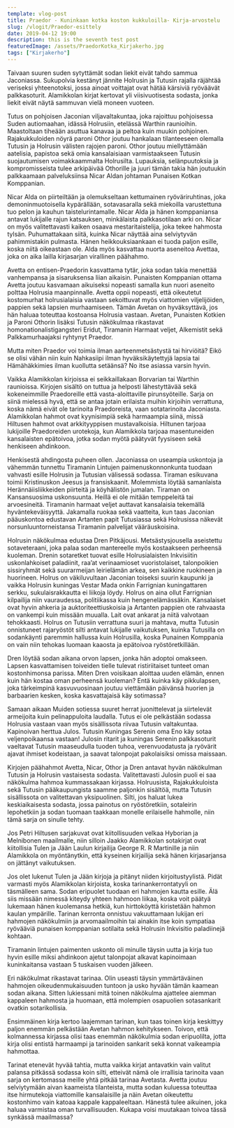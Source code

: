 ```yaml
---
template: vlog-post
title: Praedor - Kuninkaan kotka koston kukkuloilla- Kirja-arvostelu
slug: /vlogit/Praedor-esittely
date: 2019-04-12 19:00
description: this is the seventh test post
featuredImage: /assets/PraedorKotka_Kirjakerho.jpg
tags: ["Kirjakerho"]
---
```

Taivaan suuren suden sytyttämät sodan liekit eivät tahdo sammua Jaconiassa. Sukupolvia kestänyt jännite Holrusin ja Tutusin rajalla räjähtää veriseksi yhteenotoksi, jossa ainoat voittajat ovat hätää kärsiviä ryöväävät palkkasoturit. Alamikkolan kirjat kertovat yli viisivuotisesta sodasta, jonka liekit eivät näytä sammuvan vielä moneen vuoteen.

Tutus on pohjoisen Jaconian viljavaltakuntaa, joka rajoittuu pohjoisessa Suden autiomaahan, idässä Holrusiin, etelässä Warthin raunioihin. Maastoltaan tiheään asuttua kanavaa ja peltoa kuin muukin pohjoinen. Rajakukkuloiden nöyrä paroni Othor joutuu hankalaan tilanteeseen olemalla Tutusin ja Holrusin välisten rajojen paroni. Othor joutuu miellyttämään aatelisia, papistoa sekä omia kansalaisiaan varmistaakseen Tutusin suojautumisen voimakkaammalta Holrusilta. Lupauksia, selänpuutoksia ja kompromisseista tulee arkipäivää Othorille ja juuri tämän takia hän joutuukin palkkaamaan palveluksiinsa Nicar Aldan johtaman Punaisen Kotkan Komppanian.

Nicar Alda on piirteiltään ja olemukseltaan kettumainen ryöväriruhtinas, joka demoninmuotoisella kypärällään, sotavasaralla sekä miekoilla varustettuna tuo pelon ja kauhun taistelurintamalle. Nicar Alda ja hänen komppaniansa antavat lukijalle rajun katsauksen, minkälaista palkkasotilaan arki on. Nicar on myös valitettavasti kaiken osaava mestaritaistelija, joka tekee hahmosta tylsän. Puhumattakaan siitä, kuinka Nicar näyttää aina selviytyvän pahimmistakin pulmasta. Hänen heikkouksiaankaan ei tuoda paljon esille, koska niitä oikeastaan ole. Alda myös kasvattaa nuorta aseneitoa Avettaa, joka on aika lailla kirjasarjan virallinen päähahmo.

Avetta on entisen-Praedorin kasvattama tytär, joka sodan takia menettää vanhempansa ja sisaruksensa liian aikaisin. Punaisten Komppanian ottama Avetta joutuu kasvamaan aikuiseksi nopeasti samalla kun nuori aseneito polttaa Holrusia maanpinnalle. Avetta oppii nopeasti, että oikeutetut kostomurhat holrusialaisia vastaan sekoittuvat myös viattomien viljelijöiden, pappien sekä lapsien murhaamiseen. Tämän Avetan on hyväksyttävä, jos hän haluaa toteuttaa kostoansa Holrusia vastaan. Avetan, Punaisten Kotkien ja Paroni Othorin lisäksi Tutusin näkökulmaa rikastavat homonationalistigangsteri Eridut, Tiramanin Harmaat veljet, Alkemistit sekä Palkkamurhaajaksi ryhtynyt Praedor.

Mutta miten Praedor voi toimia ilman aarteenmetsästystä tai hirviöitä? Eikö se olisi vähän niin kuin Nahkasiipi ilman hyväksikäytettyjä lapsia tai Hämähäkkimies ilman kuollutta setäänsä? No itse asiassa varsin hyvin.

Vaikka Alamikkolan kirjoissa ei seikkaillakaan Borvarian tai Warthin raunioissa. Kirjojen sisältö on tuttua ja helposti lähestyttävää sekä kokeneimmille Praedoreille että vasta-aloittaville pirunsyöteille. Sarja on siinä mielessä hyvä, että se antaa jotain erilaista muihin kirjoihin verrattuna, koska nämä eivät ole tarinoita Praedoreista, vaan sotatarinoita Jaconiasta. Alamikkolan hahmot ovat kyynisimpiä sekä harmaampia siinä, missä Hiltusen hahmot ovat arkkityyppisen mustavalkoisia. Hiltunen tarjoaa lukijoille Praedoreiden urotekoja, kun Alamikkola tarjoaa masentuneiden kansalaisten epätoivoa, jotka sodan myötä päätyvät fyysiseen sekä henkiseen ahdinkoon.

Henkisestä ahdingosta puheen ollen. Jaconiassa on useampia uskontoja ja vähemmän tunnettu Tiramanin Lintujen paimenuskonnonkunta tuodaan vahvasti esille Holrusin ja Tutusian välisessä sodassa. Tiraman esikuvana toimii Kristinuskon Jeesus ja fransiskaanit. Molemmista löytää samanlaista Herännäiisliikkeiden piirteitä ja köyhälistön jumalan. Tiraman on Kansansuosima uskonsuunta. Heillä ei ole mitään temppeleitä tai arvoesineitä. Tiramanin harmaat veljet auttavat kansalaisia tekemällä hyväntekeväisyyttä. Jakamalla ruokaa sekä vaatteita, kun taas Jaconian pääuskontoa edustavan Artanten papit Tutusiassa sekä Holrusissa näkevät norsunluuntorneistansa Tiramanin palvelijat vääräuskoisina.

Holrusin näkökulmaa edustaa Dren Pitkäjousi. Metsästysjousella aseistettu sotaveteraani, joka palaa sodan mantereelle myös kostaakseen perheensä kuoleman. Drenin sotaretket tuovat esille Holrusialaisten Inkvisiitin uskonlahkoiset paladiinit, raa’at verinaamioset vuoristolaiset, talonpoikien sissiryhmät sekä suurarmeijan leirielämän arkea, sen kaikkine ruokineen ja huorineen.
Holrus on väkiluvultaan Jaconian toiseksi suurin kaupunki ja vaikka Holrusin kuningas Vestar Mada onkin Farrignian kuningattaren serkku, sukulaisrakkautta ei liikoja löydy. Holrus on aina ollut Farrignian kilpailija niin vauraudessa, politiikassa kuin hengenelämässäkin. Kansalaiset ovat hyvin ahkeria ja auktoriteettiuskoisia ja Artanten pappien ote rahvaasta on vankempi kuin missään muualla. Lait ovat ankarat ja niitä valvotaan tehokkaasti. Holrus on Tutusiin verrattuna suuri ja mahtava, mutta Tutusin onnistuneet rajaryöstöt silti antavat lukijalle vaikutuksen, kuinka Tutusilla on sodankäynti paremmin hallussa kuin Holrusilla, koska Punainen Komppania on vain niin tehokas luomaan kaaosta ja epätoivoa ryöstöretkillään.

Dren löytää sodan aikana orvon lapsen, jonka hän adoptoi omakseen. Lapsen kasvattamisen toiveiden tielle tulevat ristiriitaiset tunteet oman kostonhimonsa parissa. Miten Dren voisikaan aloittaa uuden elämän, ennen kuin hän kostaa oman perheensä kuoleman? Entä kuinka käy pikkulapsen, joka tärkeimpinä kasvuvuosinaan joutuu viettämään päivänsä huorien ja barbaarien kesken, koska kasvattajaisä käy sotimassa?

Samaan aikaan Muiden sotiessa suuret herrat juonittelevat ja siirtelevät armeijoita kuin pelinappuloita laudalla. Tutus ei ole pelkästään sodassa Holrusia vastaan vaan myös sisällissota riivaa Tutusin valtakuntaa. Kapinoivan herttua Julos. Tutusin Kuningas Serenin oma Eno käy sotaa veljenpoikaansa vastaan! Julosin ritarit ja kuningas Serenin palkkasoturit vaeltavat Tutusin maaseudulla tuoden tuhoa, verenvuodatusta ja ryövärit ajavat ihmiset kodeistaan, ja saavat talonpojat pakolaisiksi omissa maissaan.

Kirjojen päähahmot Avetta, Nicar, Othor ja Dren antavat hyvän näkökulman Tutusin ja Holrusin vastaisesta sodasta. Valitettavasti Julosin puoli ei saa näkökulma hahmoa kummassakaan kirjassa. Holruusista, Rajakukkuloista sekä Tutusin pääkaupungista saamme paljonkin sisältöä, mutta Tutusin sisällissota on valitettavan yksipuolinen. Silti, jos haluat lukea keskiaikaisesta sodasta, jossa painotus on ryöstöretkiin, sotaleirin lepohetkiin ja sodan tuomaan taakkaan monelle erilaiselle hahmolle, niin tämä sarja on sinulle tehty.

Jos Petri Hiltusen sarjakuvat ovat kiitollisuuden velkaa Hyborian ja Melnibonen maailmalle, niin silloin Jaakko Alamikkolan sotakirjat ovat kiitollisia Tulen ja Jään Laulun kirjailija George R. R Martinille ja niin Alamikkola on myöntänytkin, että kyseinen kirjailija sekä hänen kirjasarjansa on jättänyt vaikutuksen.

Jos olet lukenut Tulen ja Jään kirjoja ja pitänyt niiden kirjoitustyylistä. Pidät varmasti myös Alamikkolan kirjoista, koska tarinankerrontatyyli on täsmälleen sama. Sodan eripuolet tuodaan eri hahmojen kautta esille. Älä siis missään nimessä kiteydy yhteen hahmoon liikaa, koska voit päätyä lukemaan hänen kuolemansa hetkiä, kun hirttoköyttä kiristetään hahmon kaulan ympärille.
Tarinan kerronta onnistuu vakuuttamaan lukijan eri hahmojen näkökulmiin ja arvomaailmoihin tai ainakin itse koin sympatiaa ryövääviä punaisen komppanian sotilaita sekä Holrusin Inkvisitio paladiinejä kohtaan.

Tiramanin lintujen paimenten uskonto oli minulle täysin uutta ja kirja tuo hyvin esille miksi ahdinkoon ajetut talonpojat alkavat kapinoimaan kuninkaitansa vastaan 5 tuskaisen vuoden jälkeen.

Eri näkökulmat rikastavat tarinaa. Olin useasti täysin ymmärtäväinen hahmojen oikeudenmukaisuuden tuntoon ja usko hyvään tämän kaamean sodan aikana. Sitten lukiessani mitä toinen näkökulma ajattelee aiemman kappaleen hahmosta ja huomaan, että molempien osapuolien sotasankarit ovatkin sotarikollisia.

Ensimmäinen kirja kertoo laajemman tarinan, kun taas toinen kirja keskittyy paljon enemmän pelkästään Avetan hahmon kehitykseen. Toivon, että kolmannessa kirjassa olisi taas enemmän näkökulmia sodan eripuolilta, jotta kirja olisi entistä harmaampi ja tarinoiden sankarit sekä konnat vaikeampia hahmottaa.

Tarinat etenevät hyvää tahtia, mutta vaikka kirjat antavatkin vain valitut palansa pitkässä sodassa koin silti, etteivät nämä ole irrallisia tarinoita vaan sarja on kertomassa meille yhtä pitkää tarinaa Avetasta. Avetta joutuu selviytymään aivan kaameista tilanteista, mutta sodan kuluessa toteuttaa itse hirmutekoja viattomille kansalaisille ja näin Avetan oikeutettu kostonhimo vain katoaa kappale kappaleeltaan. Hänestä tulee aikuinen, joka haluaa varmistaa oman turvallisuuden. Kukapa voisi muutakaan toivoa tässä synkässä maailmassa?
